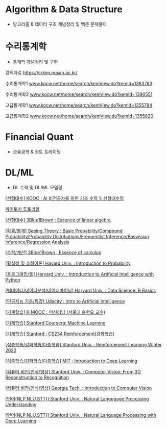 # Algorithm & Data Structure
* 알고리즘 & 데이터 구조 개념정리 및 백준 문제풀이 

# 수리통계학 
* 통계학 개념정리 및 구현

강의자료 https://crkim.pusan.ac.kr/

수리통계학1 www.kocw.net/home/search/kemView.do?kemId=1363783

수리통계학2 www.kocw.net/home/search/kemView.do?kemId=1390551

고급통계학1 www.kocw.net/home/search/kemView.do?kemId=1355794

고급통계학2 www.kocw.net/home/search/kemView.do?kemId=1355820


# Financial Quant
* 금융공학 & 퀀트 트레이딩



# DL/ML
* DL 수학 및 DL/ML 모델링


<a href="https://kooc.kaist.ac.kr/mathforai/joinLectures/74606">[선형대수] KOOC : AI 비전공자를 위한 기초 수학 1: 선형대수학</a>

<a href="https://tutorials.pytorch.kr/recipes/recipes_index.html">파이토치 튜토리얼</a>

<a href="https://www.youtube.com/playlist?list=PLZHQObOWTQDPD3MizzM2xVFitgF8hE_ab">[선형대수] 3Blue1Brown : Essence of linear algebra</a>

<a href="https://seeing-theory.brown.edu/index.html#firstPage">[확률/통계] Seeing Theory : Basic Probability/Compound Probability/Probability Distributions/Frequentist Inference/Basyesian Inference/Regression Analysis</a>

<a href="https://www.youtube.com/playlist?list=PLZHQObOWTQDMsr9K-rj53DwVRMYO3t5Yr">[수학/계산] 3Blue1Brown : Essence of calculus</a>

<a href="https://pll.harvard.edu/course/introduction-probability-edx?delta=1">[확실성 및 추정이론] Havard Univ. : Introduction to Probability</a>

<a href="https://pll.harvard.edu/course/cs50s-introduction-artificial-intelligence-python?delta=0">[프로그래밍/툴] Harvard Univ. : Introduction to Artificial Intelligence with Python</a>

<a href="https://pll.harvard.edu/course/data-science-r-basics?delta=2">[빅데이터/데이터분석/데이터마이닝] Harvard Univ. : Data Science: R Basics</a>

<a href="https://www.udacity.com/course/intro-to-artificial-intelligence--cs271">[인공지능 기초/특강] Udacity : Intro to Artificial Intelligence</a>

<a href="http://www.kmooc.kr/courses/course-v1:SNUk+SNU050_011k+2020_T2/about">[기계학습] K-MOOC : 머신러닝 (서울대 송현오 교수)</a>

<a href="https://www.coursera.org/learn/machine-learning">[기계학습] Stanford Coursera: Machine Learning</a>


<a href="https://www.youtube.com/watch?v=FgzM3zpZ55o&list=PLoROMvodv4rOSOPzutgyCTapiGlY2Nd8u">[기계학습] Stanford : CS234 Reinforcement(강화학습)</a>

<a href="https://web.stanford.edu/class/cs234/">[심층학습/강화학습/다층학습] Stanford Univ. : Reinforcement Learning Winter 2022</a>

<a href="http://introtodeeplearning.com/?fbclid=IwAR2lJl7dG7rODvm16HDeLGGMAqc68p0Z3uSBzNqvYM2GPvO8FinJ-mM9Cpk">[심층학습/강화학습/다층학습] MIT : Introduction to Deep Learning</a>

<a href="https://web.stanford.edu/class/cs231a/">[컴퓨터 비전/인식/영상] Stanford Univ. : Computer Vision: From 3D Reconstruction to Recognition</a>

<a href="https://omscs.gatech.edu/cs-6476-computer-vision">[컴퓨터 비전/인식/영상] Georgia Tech. : Introduction to Computer Vision</a>

<a href="http://web.stanford.edu/class/cs224u/">[언어(NLP,NLU,STT)] Stanford Univ. : Natural Langugage Processing Understanding</a>

<a href="http://web.stanford.edu/class/cs224n/index.html#schedule">[언어(NLP,NLU,STT)] Stanford Univ. : Natural Language Processing with Deep Learning</a>

